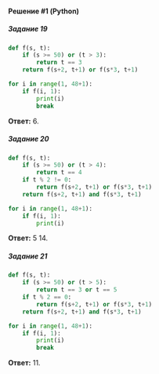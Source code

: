 #### Решение #1 (Python)

##### Задание 19
```python
def f(s, t):
	if (s >= 50) or (t > 3):
		return t == 3
	return f(s+2, t+1) or f(s*3, t+1)

for i in range(1, 48+1):
	if f(i, 1):
		print(i)
		break
```

**Ответ:** 6.

##### Задание 20
```python
def f(s, t):
	if (s >= 50) or (t > 4):
		return t == 4
	if t % 2 != 0:
		return f(s+2, t+1) or f(s*3, t+1)
	return f(s+2, t+1) and f(s*3, t+1)

for i in range(1, 48+1):
	if f(i, 1):
		print(i)
```

**Ответ:** 5 14.

##### Задание 21
```python
def f(s, t):
	if (s >= 50) or (t > 5):
		return t == 3 or t == 5
	if t % 2 == 0:
		return f(s+2, t+1) or f(s*3, t+1)
	return f(s+2, t+1) and f(s*3, t+1)

for i in range(1, 48+1):
	if f(i, 1):
		print(i)
		break
```

**Ответ:** 11.
